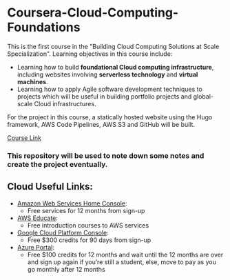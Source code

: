 # Coursera-Cloud-Computing-Foundations

This is the first course in the "Building Cloud Computing Solutions at Scale Specialization".
Learning objectives in this course include:
* Learning how to build **foundational Cloud computing infrastructure**, including websites involving **serverless technology** and **virtual machines**. 
* Learning how to apply Agile software development techniques to projects which will be useful in building portfolio projects and global-scale Cloud infrastructures. 

For the project in this course, a statically hosted website using the Hugo framework, AWS Code Pipelines, AWS S3 and GitHub will be built.

[Course Link](https://www.coursera.org/programs/national-university-of-singapore-on-coursera-bm9c5?authProvider=nus&collectionId=&currentTab=MY_COURSES&productId=QroLL3-XEeu17gr5PLNEuQ&productType=s12n&showMiniModal=true)

### This repository will be used to note down some notes and create the project eventually.

## Cloud Useful Links:
* [Amazon Web Services Home Console](https://us-east-1.console.aws.amazon.com/console/home?region=us-east-1#):
  * Free services for 12 months from sign-up
* [AWS Educate](https://www.awseducate.com/student/s/):
  * Free introduction courses to AWS services
* [Google Cloud Platform Console](https://console.cloud.google.com/getting-started?project=numeric-duality-356014):
  * Free $300 credits for 90 days from sign-up
* [Azure Portal](https://portal.azure.com/#home):
  * Free $100 credits for 12 months and wait until the 12 months are over and sign up again if you’re still a student, else, move to pay as you go monthly after 12 months

